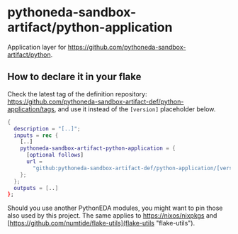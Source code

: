 # pythoneda-sandbox-artifact/python-application

Application layer for <https://github.com/pythoneda-sandbox-artifact/python>.

## How to declare it in your flake

Check the latest tag of the definition repository: https://github.com/pythoneda-sandbox-artifact-def/python-application/tags, and use it instead of the `[version]` placeholder below.

```nix
{
  description = "[..]";
  inputs = rec {
    [..]
    pythoneda-sandbox-artifact-python-application = {
      [optional follows]
      url =
        "github:pythoneda-sandbox-artifact-def/python-application/[version]";
    };
  };
  outputs = [..]
};
```

Should you use another PythonEDA modules, you might want to pin those also used by this project. The same applies to [https://nixos/nixpkgs](nixpkgs "nixpkgs") and [https://github.com/numtide/flake-utils](flake-utils "flake-utils").
